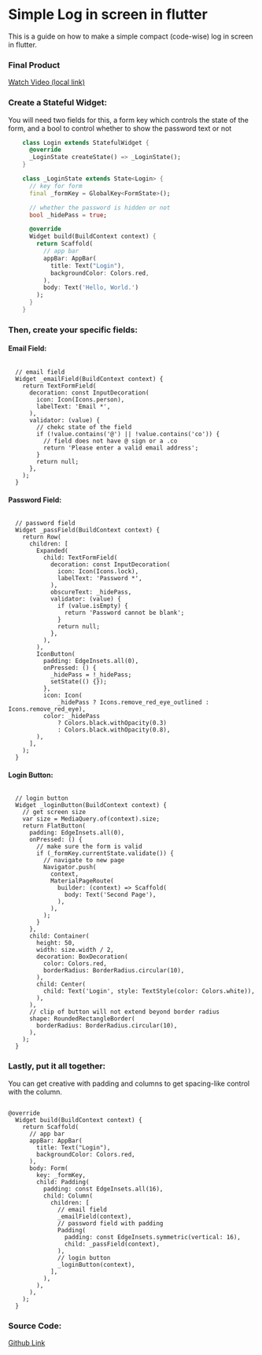 # Simple Log in screen in flutter

This is a guide on how to make a simple compact (code-wise) log in screen in flutter.

### Final Product
[Watch Video (local link)](http://www.jakelanders.com/wp-content/uploads/2020/11/login.mp4)

### Create a Stateful Widget:

You will need two fields for this, a form key which controls the state of the form, and a bool to control whether to show the password text or not

```dart
	class Login extends StatefulWidget {
	  @override
	  _LoginState createState() => _LoginState();
	}

	class _LoginState extends State<Login> {
	  // key for form
	  final _formKey = GlobalKey<FormState>();

	  // whether the password is hidden or not
	  bool _hidePass = true;

	  @override
	  Widget build(BuildContext context) {
	    return Scaffold(
	      // app bar
	      appBar: AppBar(
	        title: Text("Login"),
	        backgroundColor: Colors.red,
	      ),
	      body: Text('Hello, World.')
	    );
	  }
	}
```

### Then, create your specific fields:

#### Email Field:
<pre><code>
  // email field
  Widget _emailField(BuildContext context) {
    return TextFormField(
      decoration: const InputDecoration(
        icon: Icon(Icons.person),
        labelText: 'Email *',
      ),
      validator: (value) {
        // chekc state of the field
        if (!value.contains('@') || !value.contains('co')) {
          // field does not have @ sign or a .co
          return 'Please enter a valid email address';
        }
        return null;
      },
    );
  }
</code></pre>

#### Password Field:
<pre><code>
  // password field
  Widget _passField(BuildContext context) {
    return Row(
      children: [
        Expanded(
          child: TextFormField(
            decoration: const InputDecoration(
              icon: Icon(Icons.lock),
              labelText: 'Password *',
            ),
            obscureText: _hidePass,
            validator: (value) {
              if (value.isEmpty) {
                return 'Password cannot be blank';
              }
              return null;
            },
          ),
        ),
        IconButton(
          padding: EdgeInsets.all(0),
          onPressed: () {
            _hidePass = !_hidePass;
            setState(() {});
          },
          icon: Icon(
              _hidePass ? Icons.remove_red_eye_outlined : Icons.remove_red_eye),
          color: _hidePass
              ? Colors.black.withOpacity(0.3)
              : Colors.black.withOpacity(0.8),
        ),
      ],
    );
  }
</code></pre>

#### Login Button:
<pre><code>
  // login button
  Widget _loginButton(BuildContext context) {
    // get screen size
    var size = MediaQuery.of(context).size;
    return FlatButton(
      padding: EdgeInsets.all(0),
      onPressed: () {
        // make sure the form is valid
        if (_formKey.currentState.validate()) {
          // navigate to new page
          Navigator.push(
            context,
            MaterialPageRoute(
              builder: (context) => Scaffold(
                body: Text('Second Page'),
              ),
            ),
          );
        }
      },
      child: Container(
        height: 50,
        width: size.width / 2,
        decoration: BoxDecoration(
          color: Colors.red,
          borderRadius: BorderRadius.circular(10),
        ),
        child: Center(
          child: Text('Login', style: TextStyle(color: Colors.white)),
        ),
      ),
      // clip of button will not extend beyond border radius
      shape: RoundedRectangleBorder(
        borderRadius: BorderRadius.circular(10),
      ),
    );
  }
</code></pre>

### Lastly, put it all together:

You can get creative with padding and columns to get spacing-like control with the column.

<pre><code>
@override
  Widget build(BuildContext context) {
    return Scaffold(
      // app bar
      appBar: AppBar(
        title: Text("Login"),
        backgroundColor: Colors.red,
      ),
      body: Form(
        key: _formKey,
        child: Padding(
          padding: const EdgeInsets.all(16),
          child: Column(
            children: [
              // email field
              _emailField(context),
              // password field with padding
              Padding(
                padding: const EdgeInsets.symmetric(vertical: 16),
                child: _passField(context),
              ),
              // login button
              _loginButton(context),
            ],
          ),
        ),
      ),
    );
  }
</code></pre>

### Source Code:
[Github Link](https://github.com/jake-landersweb/jake_code/blob/main/flutter/login_screen/login.dart)





